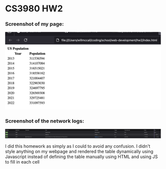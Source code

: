 # CS3980 HW2

### Screenshot of my page:
![Page Screenshot](images/page.png)

### Screenshot of the network logs:
![Network Logs Screenshot](images/api.png)

I did this homework as simply as I could to avoid any confusion.
I didn't style anything on my webpage and rendered the table dynamically using Javascript instead of defining the table manually using HTML and using JS to fill in each cell
